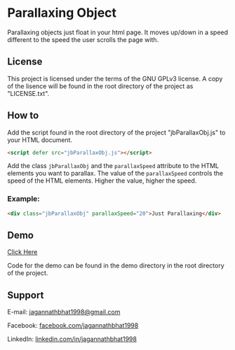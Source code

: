# Parallaxing Object


Parallaxing objects just float in your html page. It moves up/down in a speed different to the speed the user scrolls the page with.


## License
This project is licensed under the terms of the GNU GPLv3 license. A copy of the lisence will be found in the root directory of the project as "LICENSE.txt".


## How to
Add the script found in the root directory of the project "jbParallaxObj.js" to your HTML document.

```HTML
<script defer src="jbParallaxObj.js"></script>
````


Add the class `jbParallaxObj` and the `parallaxSpeed` attribute to the HTML elements you want to parallax. The value of the `parallaxSpeed` controls the speed of the HTML elements. Higher the value, higher the speed.


### Example:

```HTML
<div class="jbParallaxObj" parallaxSpeed="20">Just Parallaxing</div>
```

## Demo

[Click Here](https://rawgit.com/jagannathbhat1998/ParallaxObject/master/demo/index.html)

Code for the demo can be found in the demo directory in the root directory of the project.

## Support
E-mail: [jagannathbhat1998@gmail.com](mailto:jagannathbhat1998@gmail.com)

Facebook: [facebook.com/jagannathbhat1998](https://facebook.com/jagannathbhat1998)

LinkedIn: [linkedin.com/in/jagannathbhat1998](https://linkedin.com/in/jagannathbhat1998)
